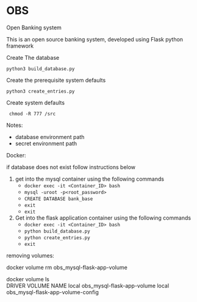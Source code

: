 # OBS
Open Banking system

This is an open source banking system, developed using Flask  python framework

Create The database

    python3 build_database.py

Create the prerequisite system defaults

    python3 create_entries.py

Create system defaults

     chmod -R 777 /src

Notes:
 - database environment path
 - secret environment path

Docker:

if database does not exist follow instructions below

1. get into the mysql container using the following commands
    - `docker exec -it <Container_ID> bash`
    - `mysql -uroot -p<root_password>`
    - `CREATE DATABASE bank_base`
    - `exit`
    - `exit`
2. Get into the flask application container using the following commands
    - `docker exec -it <Container_ID> bash`
    - `python build_database.py`
    - `python create_entries.py`
    - `exit`


removing volumes:

docker volume rm obs_mysql-flask-app-volume

docker volume ls                                
DRIVER    VOLUME NAME
local     obs_mysql-flask-app-volume
local     obs_mysql-flask-app-volume-config

